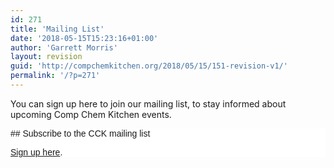 ```yaml
---
id: 271
title: 'Mailing List'
date: '2018-05-15T15:23:16+01:00'
author: 'Garrett Morris'
layout: revision
guid: 'http://compchemkitchen.org/2018/05/15/151-revision-v1/'
permalink: '/?p=271'
---
```


You can sign up here to join our mailing list, to stay informed about upcoming Comp Chem Kitchen events.

<style type="text/css">
	#mc_embed_signup{background:#fff; clear:left; font:14px Helvetica,Arial,sans-serif; }<br />	/* Add your own MailChimp form style overrides in your site stylesheet or in this style block.<br />	   We recommend moving this block and the preceding CSS link to the HEAD of your HTML file. */<br /></style><div id="mc_embed_signup"><form action="//compchemkitchen.us14.list-manage.com/subscribe/post?u=47287226f4235e30b286c3469&id=0d102de1f6" class="validate" id="mc-embedded-subscribe-form" method="post" name="mc-embedded-subscribe-form" novalidate="" target="_blank"><div id="mc_embed_signup_scroll">## Subscribe to the CCK mailing list

[Sign up here](http://eepurl.com/cneBFj).

</div></form></div>